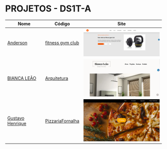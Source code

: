 # PROJETOS - DS1T-A

| Nome          | Código                        | Site                              |
| --------------| ------------------------------|-----------------------------------|
| [Anderson](https://github.com/)     |[fitness gym club](./Anderson/)      | [<img src="./Anderson/image/image.png" width="300">](https://fernandoleonid.github.io/one-page-2022/ds1t-a/Anderson)|
| [BIANCA LEÃO](https://github.com/leaobia)     |[Arquitetura](./biancaLeao/Arquitetura/)      | [<img src="./biancaLeao/Arquitetura/img/telainicial.PNG" width="300">](https://fernandoleonid.github.io/one-page-2022/ds1t-a/biancaLeao/Arquitetura/)|
| [Gustavo Henrique](https://github.com/GustavoHenriqueProjects)     |[PizzariaFornalha](./GustavoHenrique/)      | [<img src="./image/../GustavoHenrique/imgReadme/TelaInicial.png" width="300">](https://fernandoleonid.github.io/one-page-2022/ds1t-a/GustavoHenrique/)|